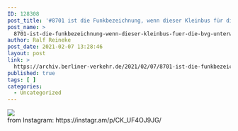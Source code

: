 ```yaml
---
ID: 128308
post_title: '#8701 ist die Funkbezeichnung, wenn dieser Kleinbus für die #BVG unterwegs ist.'
post_name: >
  8701-ist-die-funkbezeichnung-wenn-dieser-kleinbus-fuer-die-bvg-unterwegs-ist-4
author: Ralf Reineke
post_date: 2021-02-07 13:28:46
layout: post
link: >
  https://archiv.berliner-verkehr.de/2021/02/07/8701-ist-die-funkbezeichnung-wenn-dieser-kleinbus-fuer-die-bvg-unterwegs-ist-4/
published: true
tags: [ ]
categories:
  - Uncategorized
---
```

<div><img src='https://scontent-bos3-1.cdninstagram.com/v/t51.29350-15/147844290_109542864485103_2971738737082495105_n.jpg?_nc_cat=107&ccb=2&_nc_sid=8ae9d6&_nc_ohc=xEGEAFlsI9oAX-EIC4S&_nc_ht=scontent-bos3-1.cdninstagram.com&oh=067656c5a8b65b1c7a367719d7d7dccc&oe=60448733' style='max-width:600px;' /><br/><div>from Instagram: https://instagr.am/p/CK_UF4OJ9JG/</div></div>